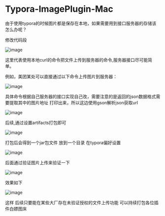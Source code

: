 # Typora-ImagePlugin-Mac

由于使用typora的时候图片都是保存在本地，如果需要用到接口服务器的存储该怎么办呢？

修改代码段 

![image](https://user-images.githubusercontent.com/42985524/198181728-ca88d4fe-208a-4d43-8721-70236202b2bf.png)

这里代表使用本地curl的命令把文件上传到服务器的命令,服务器接口尽可能简单。

例如，美团某处可以直接通过以下命令上传图片到服务器：

![image](https://user-images.githubusercontent.com/42985524/198181990-e2697b56-31a0-4ff3-934e-2cbf0bf80981.png)

具体命令根据自己服务器的接口实现自己改，需要注意的是返回的json数据格式需要提取其中的图片地址 打印出来，所以这边使用gson解析json获取url

![image](https://user-images.githubusercontent.com/42985524/198182148-08dba18f-0fc2-46df-bf86-2687d37c1990.png)

后续,通过设置artifacts打包即可

![image](https://user-images.githubusercontent.com/42985524/198182346-416d2850-9072-4272-a78c-c7a122a49c42.png)

打包后会得到一个jar包文件 放到一个目录 在typora偏好设置

![image](https://user-images.githubusercontent.com/42985524/198182531-337f4c42-7cc5-4458-8098-5e92e2105d75.png)

后面通过验证图片上传来验证一下

![image](https://user-images.githubusercontent.com/42985524/198182606-27618c24-fd17-4fd0-a955-3870ca25815e.png)

效果如下

![image](https://user-images.githubusercontent.com/42985524/198182475-909ab57a-e9bb-4acc-be1e-9cbe96a9451e.png)

这样 后续只要能在某些大厂存在未验证授权的文件上传功能 可以持续打包各位插件白嫖图床


